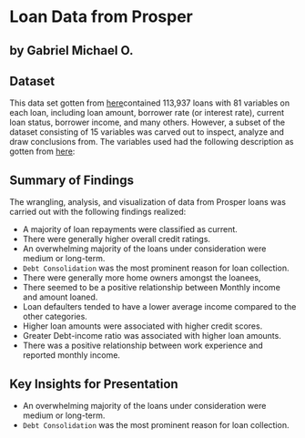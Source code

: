 # Loan Data from Prosper
## by Gabriel Michael O.


## Dataset

This data set gotten from [here](https://s3.amazonaws.com/udacity-hosted-downloads/ud651/prosperLoanData.csv)contained 113,937 loans with 81 variables on each loan, including loan amount, borrower rate (or interest rate), current loan status, borrower income, and many others. However, a subset of the dataset consisting of 15 variables was carved out to inspect, analyze and draw conclusions from. The variables used had the following description as gotten from [here](https://docs.google.com/spreadsheets/d/1gDyi_L4UvIrLTEC6Wri5nbaMmkGmLQBk-Yx3z0XDEtI/edit#gid=0_):

## Summary of Findings

The wrangling, analysis, and visualization of data from Prosper loans was carried out with the following findings realized:

   - A majority of loan repayments were classified as current.
   - There were generally  higher overall credit ratings.
   - An overwhelming majority of the loans under consideration were medium or long-term.
   - `Debt Consolidation` was the most prominent reason for loan collection.
   - There were generally more home owners amongst the loanees, 
   - There seemed to be a positive relationship between Monthly income and amount loaned. 
   - Loan defaulters tended to have a lower average income compared to the other categories. 
   - Higher loan amounts were associated with higher credit scores.
   - Greater Debt-income ratio was associated with higher loan amounts.
   - There was a positive relationship between work experience and reported monthly income.


## Key Insights for Presentation

   - An overwhelming majority of the loans under consideration were medium or long-term.
   - `Debt Consolidation` was the most prominent reason for loan collection.

